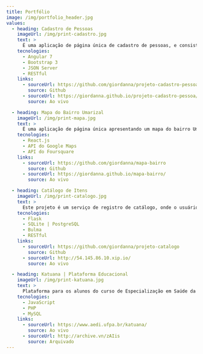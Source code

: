```yaml
---
title: Portfólio
image: /img/portfolio_header.jpg
values:
  - heading: Cadastro de Pessoas
    imageUrl: /img/print-cadastro.jpg
    text: >
      É uma aplicação de página única de cadastro de pessoas, e consiste em um formulário com dados que são validados na hora para assim permitir o cadastro, e mostra-se uma lista de pessoas e seus detalhes quando clicado.
    tecnologies:
      - Angular 7
      - Bootstrap 3
      - JSON Server
      - RESTful
    links:
      - sourceUrl: https://github.com/giordanna/projeto-cadastro-pessoa
        source: Github
      - sourceUrl: https://giordanna.github.io/projeto-cadastro-pessoa/
        source: Ao vivo

  - heading: Mapa do Bairro Umarizal
    imageUrl: /img/print-mapa.jpg
    text: >
      É uma aplicação de página única apresentando um mapa do bairro Umarizal. Nele estão alguns locais já marcados. A aplicação permite que o usuário insira e remova mais marcadores.
    tecnologies:
      - React.js
      - API do Google Maps
      - API do Foursquare
    links:
      - sourceUrl: https://github.com/giordanna/mapa-bairro
        source: Github
      - sourceUrl: https://giordanna.github.io/mapa-bairro/
        source: Ao vivo

  - heading: Catálogo de Itens
    imageUrl: /img/print-catalogo.jpg
    text: >
      Este projeto é um serviço de registro de catálogo, onde o usuário deve logar com uma conta Google+ para adicionar categorias e itens. Há também alguns endpoints de API. O projeto foi hospedado em um servidor Linux provido pelo serviço da Amazon Lightsail.
    tecnologies:
      - Flask
      - SQLite | PostgreSQL
      - Bulma
      - RESTful
    links:
      - sourceUrl: https://github.com/giordanna/projeto-catalogo
        source: Github
      - sourceUrl: http://54.145.86.10.xip.io/
        source: Ao vivo

  - heading: Katuana | Plataforma Educacional
    imageUrl: /img/print-katuana.jpg
    text: >
      Plataforma para os alunos do curso de Especialização em Saúde da Família, da Universidade Federal do Pará, na forma de Educação à Distância. Foi desenvolvido também o sistema de Fale Conosco para auxiliar os alunos na questão de avisos, dúvidas, problemas, entre outros.
    tecnologies:
      - JavaScript
      - PHP
      - MySQL
    links:
      - sourceUrl: https://www.aedi.ufpa.br/katuana/
        source: Ao vivo
      - sourceUrl: http://archive.vn/zAIis
        source: Arquivado
---
```


